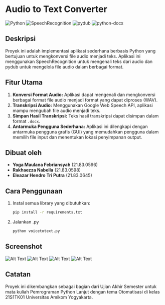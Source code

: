 # Audio to Text Converter

![Python](https://img.shields.io/badge/Python-3.10-brightgreen)
![SpeechRecognition](https://img.shields.io/badge/SpeechRecognition-3.8.1-blue)
![pydub](https://img.shields.io/badge/pydub-0.25.1-blue)
![python-docx](https://img.shields.io/badge/python--docx-0.8.11-blue)

## Deskripsi

Proyek ini adalah implementasi aplikasi sederhana berbasis Python yang bertujuan untuk mengkonversi file audio menjadi teks. Aplikasi ini menggunakan SpeechRecognition untuk mengenali teks dari audio dan pydub untuk mengelola file audio dalam berbagai format.

## Fitur Utama

1. **Konversi Format Audio:** Aplikasi dapat mengenali dan mengkonversi berbagai format file audio menjadi format yang dapat diproses (WAV).
2. **Transkripsi Audio:** Menggunakan Google Web Speech API, aplikasi mampu mengubah file audio menjadi teks.
3. **Simpan Hasil Transkripsi:** Teks hasil transkripsi dapat disimpan dalam format `.docx`.
4. **Antarmuka Pengguna Sederhana:** Aplikasi ini dilengkapi dengan antarmuka pengguna grafis (GUI) yang memudahkan pengguna dalam memilih file input dan menentukan lokasi penyimpanan output.

## Dibuat oleh

- **Yoga Maulana Febriansyah** (21.83.0596)
- **Rakhaezza Nabella** (21.83.0598)
- **Eleazar Hendro Tri Putra** (21.83.0645)

## Cara Penggunaan

1. Instal semua library yang dibutuhkan:

   ```bash
   pip install -r requirements.txt

2. Jalankan .py

   ```bash
   python voicetotext.py

## Screenshot
![Alt Text](https://github.com/Bhingchilling/Voice-to-Text-With-GUI/blob/main/images/Screenshot%20(6).png)
![Alt Text](https://github.com/Bhingchilling/Voice-to-Text-With-GUI/blob/main/images/Screenshot%20(7).png)
![Alt Text](https://github.com/Bhingchilling/Voice-to-Text-With-GUI/blob/main/images/Screenshot%20(8).png)
![Alt Text](https://github.com/Bhingchilling/Voice-to-Text-With-GUI/blob/main/images/Screenshot%20(9).png)

## Catatan
Proyek ini dikembangkan sebagai bagian dari Ujian Akhir Semester untuk mata kuliah Pemrograman Python Lanjut dengan tema Otomatisasi di kelas 21S1TK01 Universitas Amikom Yogyakarta.
